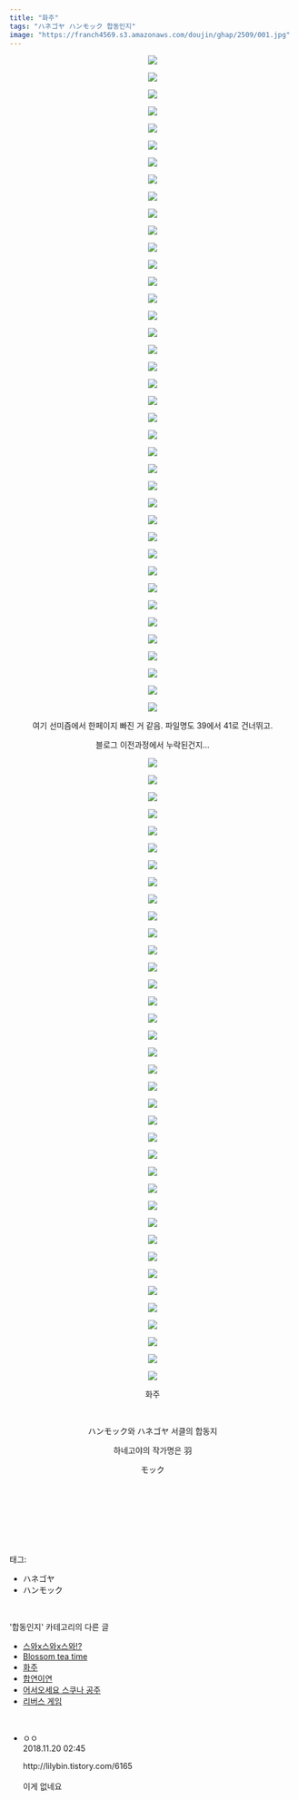 ```yaml
---
title: "화주"
tags: "ハネゴヤ ハンモック 합동인지"
image: "https://franch4569.s3.amazonaws.com/doujin/ghap/2509/001.jpg"
---
```

<div class="article">
<p style="text-align: center; clear: none; float: none;"><img src="{{ site.imgserver2 }}/ghap/2509/001.jpg"/></p>
<p style="text-align: center; clear: none; float: none;"><img src="{{ site.imgserver2 }}/ghap/2509/002.jpg"/></p>
<p style="text-align: center; clear: none; float: none;"><img src="{{ site.imgserver2 }}/ghap/2509/003.jpg"/></p>
<p style="text-align: center; clear: none; float: none;"><img src="{{ site.imgserver2 }}/ghap/2509/004.jpg"/></p>
<p style="text-align: center; clear: none; float: none;"><img src="{{ site.imgserver2 }}/ghap/2509/005.jpg"/></p>
<p style="text-align: center; clear: none; float: none;"><img src="{{ site.imgserver2 }}/ghap/2509/006.jpg"/></p>
<p style="text-align: center; clear: none; float: none;"><img src="{{ site.imgserver2 }}/ghap/2509/007.jpg"/></p>
<p style="text-align: center; clear: none; float: none;"><img src="{{ site.imgserver2 }}/ghap/2509/008.jpg"/></p>
<p style="text-align: center; clear: none; float: none;"><img src="{{ site.imgserver2 }}/ghap/2509/009.jpg"/></p>
<p style="text-align: center; clear: none; float: none;"><img src="{{ site.imgserver2 }}/ghap/2509/010.jpg"/></p>
<p style="text-align: center; clear: none; float: none;"><img src="{{ site.imgserver2 }}/ghap/2509/011.jpg"/></p>
<p style="text-align: center; clear: none; float: none;"><img src="{{ site.imgserver2 }}/ghap/2509/012.jpg"/></p>
<p style="text-align: center; clear: none; float: none;"><img src="{{ site.imgserver2 }}/ghap/2509/013.jpg"/></p>
<p style="text-align: center; clear: none; float: none;"><img src="{{ site.imgserver2 }}/ghap/2509/014.jpg"/></p>
<p style="text-align: center; clear: none; float: none;"><img src="{{ site.imgserver2 }}/ghap/2509/015.jpg"/></p>
<p style="text-align: center; clear: none; float: none;"><img src="{{ site.imgserver2 }}/ghap/2509/016.jpg"/></p>
<p style="text-align: center; clear: none; float: none;"><img src="{{ site.imgserver2 }}/ghap/2509/017.jpg"/></p>
<p style="text-align: center; clear: none; float: none;"><img src="{{ site.imgserver2 }}/ghap/2509/018.jpg"/></p>
<p style="text-align: center; clear: none; float: none;"><img src="{{ site.imgserver2 }}/ghap/2509/019.jpg"/></p>
<p style="text-align: center; clear: none; float: none;"><img src="{{ site.imgserver2 }}/ghap/2509/020.jpg"/></p>
<p style="text-align: center; clear: none; float: none;"><img src="{{ site.imgserver2 }}/ghap/2509/021.jpg"/></p>
<p style="text-align: center; clear: none; float: none;"><img src="{{ site.imgserver2 }}/ghap/2509/022.jpg"/></p>
<p style="text-align: center; clear: none; float: none;"><img src="{{ site.imgserver2 }}/ghap/2509/023.jpg"/></p>
<p style="text-align: center; clear: none; float: none;"><img src="{{ site.imgserver2 }}/ghap/2509/024.jpg"/></p>
<p style="text-align: center; clear: none; float: none;"><img src="{{ site.imgserver2 }}/ghap/2509/025.jpg"/></p>
<p style="text-align: center; clear: none; float: none;"><img src="{{ site.imgserver2 }}/ghap/2509/026.jpg"/></p>
<p style="text-align: center; clear: none; float: none;"><img src="{{ site.imgserver2 }}/ghap/2509/027.jpg"/></p>
<p style="text-align: center; clear: none; float: none;"><img src="{{ site.imgserver2 }}/ghap/2509/028.jpg"/></p>
<p style="text-align: center; clear: none; float: none;"><img src="{{ site.imgserver2 }}/ghap/2509/029.jpg"/></p>
<p style="text-align: center; clear: none; float: none;"><img src="{{ site.imgserver2 }}/ghap/2509/030.jpg"/></p>
<p style="text-align: center; clear: none; float: none;"><img src="{{ site.imgserver2 }}/ghap/2509/031.jpg"/></p>
<p style="text-align: center; clear: none; float: none;"><img src="{{ site.imgserver2 }}/ghap/2509/032.jpg"/></p>
<p style="text-align: center; clear: none; float: none;"><img src="{{ site.imgserver2 }}/ghap/2509/033.jpg"/></p>
<p style="text-align: center; clear: none; float: none;"><img src="{{ site.imgserver2 }}/ghap/2509/034.jpg"/></p>
<p style="text-align: center; clear: none; float: none;"><img src="{{ site.imgserver2 }}/ghap/2509/035.jpg"/></p>
<p style="text-align: center; clear: none; float: none;"><img src="{{ site.imgserver2 }}/ghap/2509/036.jpg"/></p>
<p style="text-align: center; clear: none; float: none;"><img src="{{ site.imgserver2 }}/ghap/2509/037.jpg"/></p>
<p style="text-align: center; clear: none; float: none;"><img src="{{ site.imgserver2 }}/ghap/2509/038.jpg"/></p>
<p style="text-align: center; clear: none; float: none;"><img src="{{ site.imgserver2 }}/ghap/2509/039.jpg"/></p>
<p style="text-align: center; clear: none; float: none;">여기 선미즘에서 한페이지 빠진 거 같음. 파일명도 39에서 41로 건너뛰고.</p>
<p style="text-align: center; clear: none; float: none;">블로그 이전과정에서 누락된건지...</p>
<p style="text-align: center; clear: none; float: none;"><img src="{{ site.imgserver2 }}/ghap/2509/040.jpg"/></p>
<p style="text-align: center; clear: none; float: none;"><img src="{{ site.imgserver2 }}/ghap/2509/041.jpg"/></p>
<p style="text-align: center; clear: none; float: none;"><img src="{{ site.imgserver2 }}/ghap/2509/042.jpg"/></p>
<p style="text-align: center; clear: none; float: none;"><img src="{{ site.imgserver2 }}/ghap/2509/043.jpg"/></p>
<p style="text-align: center; clear: none; float: none;"><img src="{{ site.imgserver2 }}/ghap/2509/044.jpg"/></p>
<p style="text-align: center; clear: none; float: none;"><img src="{{ site.imgserver2 }}/ghap/2509/045.jpg"/></p>
<p style="text-align: center; clear: none; float: none;"><img src="{{ site.imgserver2 }}/ghap/2509/046.jpg"/></p>
<p style="text-align: center; clear: none; float: none;"><img src="{{ site.imgserver2 }}/ghap/2509/047.jpg"/></p>
<p style="text-align: center; clear: none; float: none;"><img src="{{ site.imgserver2 }}/ghap/2509/048.jpg"/></p>
<p style="text-align: center; clear: none; float: none;"><img src="{{ site.imgserver2 }}/ghap/2509/049.jpg"/></p>
<p style="text-align: center; clear: none; float: none;"><img src="{{ site.imgserver2 }}/ghap/2509/050.jpg"/></p>
<p style="text-align: center; clear: none; float: none;"><img src="{{ site.imgserver2 }}/ghap/2509/051.jpg"/></p>
<p style="text-align: center; clear: none; float: none;"><img src="{{ site.imgserver2 }}/ghap/2509/052.jpg"/></p>
<p style="text-align: center; clear: none; float: none;"><img src="{{ site.imgserver2 }}/ghap/2509/053.jpg"/></p>
<p style="text-align: center; clear: none; float: none;"><img src="{{ site.imgserver2 }}/ghap/2509/054.jpg"/></p>
<p style="text-align: center; clear: none; float: none;"><img src="{{ site.imgserver2 }}/ghap/2509/055.jpg"/></p>
<p style="text-align: center; clear: none; float: none;"><img src="{{ site.imgserver2 }}/ghap/2509/056.jpg"/></p>
<p style="text-align: center; clear: none; float: none;"><img src="{{ site.imgserver2 }}/ghap/2509/057.jpg"/></p>
<p style="text-align: center; clear: none; float: none;"><img src="{{ site.imgserver2 }}/ghap/2509/058.jpg"/></p>
<p style="text-align: center; clear: none; float: none;"><img src="{{ site.imgserver2 }}/ghap/2509/059.jpg"/></p>
<p style="text-align: center; clear: none; float: none;"><img src="{{ site.imgserver2 }}/ghap/2509/060.jpg"/></p>
<p style="text-align: center; clear: none; float: none;"><img src="{{ site.imgserver2 }}/ghap/2509/061.jpg"/></p>
<p style="text-align: center; clear: none; float: none;"><img src="{{ site.imgserver2 }}/ghap/2509/062.jpg"/></p>
<p style="text-align: center; clear: none; float: none;"><img src="{{ site.imgserver2 }}/ghap/2509/063.jpg"/></p>
<p style="text-align: center; clear: none; float: none;"><img src="{{ site.imgserver2 }}/ghap/2509/064.jpg"/></p>
<p style="text-align: center; clear: none; float: none;"><img src="{{ site.imgserver2 }}/ghap/2509/065.jpg"/></p>
<p style="text-align: center; clear: none; float: none;"><img src="{{ site.imgserver2 }}/ghap/2509/066.jpg"/></p>
<p style="text-align: center; clear: none; float: none;"><img src="{{ site.imgserver2 }}/ghap/2509/067.jpg"/></p>
<p style="text-align: center; clear: none; float: none;"><img src="{{ site.imgserver2 }}/ghap/2509/068.jpg"/></p>
<p style="text-align: center; clear: none; float: none;"><img src="{{ site.imgserver2 }}/ghap/2509/069.jpg"/></p>
<p style="text-align: center; clear: none; float: none;"><img src="{{ site.imgserver2 }}/ghap/2509/070.jpg"/></p>
<p style="text-align: center; clear: none; float: none;"><img src="{{ site.imgserver2 }}/ghap/2509/071.jpg"/></p>
<p style="text-align: center; clear: none; float: none;"><img src="{{ site.imgserver2 }}/ghap/2509/072.jpg"/></p>
<p style="text-align: center; clear: none; float: none;"><img src="{{ site.imgserver2 }}/ghap/2509/073.jpg"/></p>
<p style="text-align: center; clear: none; float: none;"><img src="{{ site.imgserver2 }}/ghap/2509/074.jpg"/></p>
<p style="text-align: center; clear: none; float: none;"><img src="{{ site.imgserver2 }}/ghap/2509/075.jpg"/></p>
<p style="text-align: center; clear: none; float: none;"><img src="{{ site.imgserver2 }}/ghap/2509/076.jpg"/></p>
<p style="text-align: center; clear: none; float: none;">화주</p>
<p style="text-align: center; clear: none; float: none;"><br/></p>
<p style="text-align: center; clear: none; float: none;">ハンモック와 ハネゴヤ 서클의 합동지</p>
<p style="text-align: center; clear: none; float: none;">하네고야의 작가명은 羽</p>
<p style="text-align: center; clear: none; float: none;">モック</p>
<p style="text-align: center; clear: none; float: none;"><br/></p>
<p style="text-align: center; clear: none; float: none;"><br/></p>
<p><br/></p>
</div><br/>
<div class="tagTrail">
<p>태그: </p>
<ul>
<li>ハネゴヤ</li>
<li>ハンモック</li>
</ul>
</div><br/>
<div class="another">
<p>'합동인지' 카테고리의 다른 글</p>
<ul>
<li><a href="/ghap_2522">스와x스와x스와!?</a></li>
<li><a href="/ghap_2521">Blossom tea time</a></li>
<li><a href="/ghap_2509">화주</a></li>
<li><a href="/ghap_2495">합연이연</a></li>
<li><a href="/ghap_2487">어서오세요 스쿠나 공주</a></li>
<li><a href="/ghap_2483">리버스 게임</a></li>
</ul>
</div><br/>
<div class="cb_module cb_fluid">
<div class="cb_wrt cb_profile">
<div class="comment">
<ul>
<li class="cb_thumb_off" id="comment15375527">
<div class="cb_comment_area">
<div class="cb_info_area">
<div class="cb_section">
<span class="cb_nick_name">ㅇㅇ</span>
</div>
<div class="cb_section">
<span class="cb_date">2018.11.20 02:45 </span>
</div>
</div>
<div class="cb_dsc_comment">
<p class="cb_dsc">
											http://lilybin.tistory.com/6165<br/>
<br/>
이게 없네요
										</p>
</div>
</div></li>
</ul>
</div>
</div><!-- commentList close -->
</div><br/>
